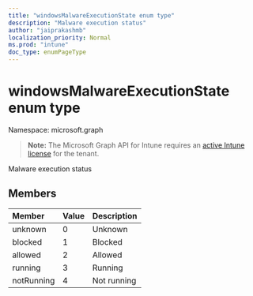```yaml
---
title: "windowsMalwareExecutionState enum type"
description: "Malware execution status"
author: "jaiprakashmb"
localization_priority: Normal
ms.prod: "intune"
doc_type: enumPageType
---
```


# windowsMalwareExecutionState enum type

Namespace: microsoft.graph

> **Note:** The Microsoft Graph API for Intune requires an [active Intune license](https://go.microsoft.com/fwlink/?linkid=839381) for the tenant.

Malware execution status

## Members
|Member|Value|Description|
|:---|:---|:---|
|unknown|0|Unknown|
|blocked|1|Blocked|
|allowed|2|Allowed|
|running|3|Running|
|notRunning|4|Not running|
